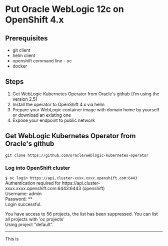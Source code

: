 # Put Oracle WebLogic 12c on OpenShift 4.x

## Prerequisites
* git client
* helm client
* openshift command line - oc
* docker

## Steps
1. Get WebLogic Kubernetes Operator from Oracle's github (I'm using the version 2.5)
2. Install the operator to OpenShift 4.x via helm
3. Prepare your WebLogic container image with domain home by yourself or download an existing one
4. Expose your endpoint to public network


## Get WebLogic Kubernetes Operator from Oracle's github
```
git clone https://github.com/oracle/weblogic-kubernetes-operator
```

### Log into OpenShift cluster

<p><code>$ oc login https://api.cluster-xxxx.xxxx.openshift.com:6443</code><br/>
Authentication required for https://api.cluster-xxxx.xxxx.openshift.com:6443:6443 (openshift)<br/>
Username: admin<br/>
Password: *<password>*<br/>
Login successful.<br/>

<p>You have access to 56 projects, the list has been suppressed. You can list all projects with 'oc projects'<br/>
Using project "default".<br/>

---

This is 

